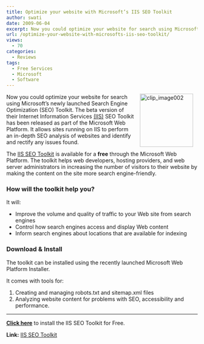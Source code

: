 ```yaml
---
title: Optimize your website with Microsoft’s IIS SEO Toolkit
author: swati
date: 2009-06-04
excerpt: Now you could optimize your website for search using Microsoft’s newly launched Search Engine Optimization (SEO) Toolkit. The beta version of their Internet Information Services (IIS) SEO Toolkit has been released as part of the Microsoft Web Platform. It allows sites running on IIS to perform an in-depth SEO analysis of websites and identify and rectify any issues found.
url: /optimize-your-website-with-microsofts-iis-seo-toolkit/
views:
  - 70
categories:
  - Reviews
tags:
  - Free Services
  - Microsoft
  - Software
---
```

<img class="alignright wp-image-53325" style="border: 0pt none;margin-left: 12px;margin-right: 12px" src="http://cdn.devilsworkshop.org/files/2009/06/clip-image0026.jpg" border="0" alt="clip_image002" hspace="12" width="140" height="140" align="right" />

Now you could optimize your website for search using Microsoft’s newly launched Search Engine Optimization (SEO) Toolkit. The beta version of their Internet Information Services <a href="http://www.iis.net/" onclick="_gaq.push(['_trackEvent', 'outbound-article', 'http://www.iis.net/', '(IIS)']);" >(IIS)</a> SEO Toolkit has been released as part of the Microsoft Web Platform. It allows sites running on IIS to perform an in-depth SEO analysis of websites and identify and rectify any issues found.

The <a href="http://blogs.iis.net/windowsserver/default.aspx" onclick="_gaq.push(['_trackEvent', 'outbound-article', 'http://blogs.iis.net/windowsserver/default.aspx', 'IIS SEO Toolkit']);" >IIS SEO Toolkit</a> is available for a **free** through the Microsoft Web Platform. The toolkit helps web developers, hosting providers, and web server administrators in increasing the number of visitors to their website by making the content on the site more search engine-friendly.

### How will the toolkit help you?

It will:

  * Improve the volume and quality of traffic to your Web site from search engines
  * Control how search engines access and display Web content
  * Inform search engines about locations that are available for indexing

### Download & Install

The toolkit can be installed using the recently launched Microsoft Web Platform Installer.

It comes with tools for:

  1. Creating and managing robots.txt and sitemap.xml files
  2. Analyzing website content for problems with SEO, accessibility and performance.

****

**<a href="http://go.microsoft.com/?linkid=9668938" onclick="_gaq.push(['_trackEvent', 'outbound-article', 'http://go.microsoft.com/?linkid=9668938', 'Click here']);" >Click here</a>** to install the IIS SEO Toolkit for Free.

**Link:** <a href="http://www.iis.net/extensions/SEOToolkit" onclick="_gaq.push(['_trackEvent', 'outbound-article', 'http://www.iis.net/extensions/SEOToolkit', 'IIS SEO Toolkit']);" >IIS SEO Toolkit</a>
